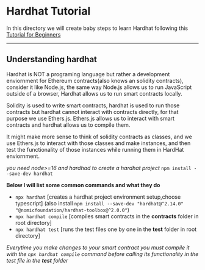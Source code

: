# Hardhat Tutorial

In this directory we will create baby steps to learn Hardhat following this [Tutorial for Beginners](https://hardhat.org/tutorial)

---

## Understanding hardhat
Hardhat is NOT a programing language but rather a development enviornment for Ethereum contracts(also knows an solidity contracts), consider it like Node.js, the same way Node.js allows us to run JavaScript outside of a browser, Hardhat allows us to run smart contracts locally.

Solidity is used to write smart contracts, hardhat is used to run those contracts but hardhat cannot interact with contracts directly, for that purpose we use Ethers.js. Ethers.js allows us to interact with smart contracts and hardhat allows us to compile them.

It might make more sense to think of solidity contracts as classes, and we use Ethers.js to interact with those classes and make instances, and then test the functionality of those instances while running them in HardHat enviornment. 

*you need node>=16 and hardhad to create a hardhat project*
`npm install --save-dev hardhat`

**Below I will list some common commands and what they do**
- `npx hardhat`   [creates a hardhat project environment setup,choose typescript]
(also install `npm install --save-dev "hardhat@^2.14.0" "@nomicfoundation/hardhat-toolbox@^2.0.0"`)
- `npx hardhat compile`  [compiles smart contracts in the **contracts** folder in root directory]
- `npx hardhat test`   [runs the test files one by one in the **test** folder in root directory]

*Everytime you make changes to your smart contract you must compile it with the `npx hardhat compile` command before calling its functionality in the test file in the **test** folder*
